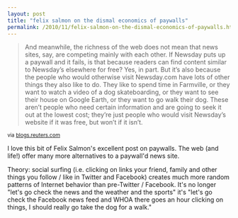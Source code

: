 ```yaml
---
layout: post
title: "felix salmon on the dismal economics of paywalls"
permalink: /2010/11/felix-salmon-on-the-dismal-economics-of-paywalls.html
---
```


<blockquote>
<p>And meanwhile, the richness of the web does not mean that news sites, say, are competing mainly with each other. If Newsday puts up a paywall and it fails, is that because readers can find content similar to Newsday’s elsewhere for free? Yes, in part. But it’s also because the people who would otherwise visit Newsday.com have lots of other things they also like to do. They like to spend time in Farmville, or they want to watch a video of a dog skateboarding, or they want to see their house on Google Earth, or they want to go walk their dog. These aren’t people who need certain information and are going to seek it out at the lowest cost; they’re just people who would visit Newsday’s website if it was free, but won’t if it isn’t.</p>
</blockquote>
<p><small>via <a href="http://blogs.reuters.com/felix-salmon/2010/11/04/the-dismal-economics-of-paywalls/?utm_source=feedburner&amp;utm_medium=feed&amp;utm_campaign=Feed%3A%20felix-all%20%28Felix%20Salmon%20-%20All%20%28Reuters%20%2B%20FS.com%29%29">blogs.reuters.com</a></small></p>
<p>I love this bit of Felix Salmon&#39;s excellent post on paywalls. The web (and life!) offer many more alternatives to a paywall&#39;d news site.</p>
<p>Theory: social surfing (i.e. clicking on links your friend, family and other things you follow / like in Twitter and Facebook) creates much more random patterns of Internet behavior than pre-Twitter / Facebook. It&#39;s no longer &quot;let&#39;s go check the news and the weather and the sports&quot; it&#39;s &quot;let&#39;s go check the Facebook news feed and WHOA there goes an hour clicking on things, I should really go take the dog for a walk.&quot;</p>


